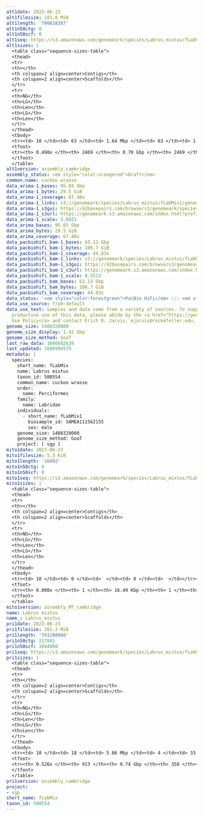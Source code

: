```yaml
---
alt1date: 2023-06-23
alt1filesize: 183.8 MiB
alt1length: '700818307'
alt1n50ctg: 0
alt1n50scf: 0
alt1seq: https://s3.amazonaws.com/genomeark/species/Labrus_mixtus/fLabMix1/assembly_cambridge/fLabMix1.alt.asm.20230623.fasta.gz
alt1sizes: |
  <table class="sequence-sizes-table">
  <thead>
  <tr>
  <th></th>
  <th colspan=2 align=center>Contigs</th>
  <th colspan=2 align=center>Scaffolds</th>
  </tr>
  <tr>
  <th>NG</th>
  <th>LG</th>
  <th>Len</th>
  <th>LG</th>
  <th>Len</th>
  </tr>
  </thead>
  <tbody>
  <tr><td> 10 </td><td> 63 </td><td> 1.64 Mbp </td><td> 63 </td><td> 1.64 Mbp </td></tr><tr><td> 20 </td><td> 181 </td><td> 0.96 Mbp </td><td> 181 </td><td> 0.96 Mbp </td></tr><tr><td> 30 </td><td> 370 </td><td> 0.57 Mbp </td><td> 370 </td><td> 0.57 Mbp </td></tr><tr><td> 40 </td><td> 718 </td><td> 274.77 Kbp </td><td> 718 </td><td> 274.77 Kbp </td></tr><tr style="background-color:#cccccc;"><td> 50 </td><td> 0 </td><td>  </td><td> 0 </td><td>  </td></tr><tr><td> 60 </td><td> 0 </td><td>  </td><td> 0 </td><td>  </td></tr><tr><td> 70 </td><td> 0 </td><td>  </td><td> 0 </td><td>  </td></tr><tr><td> 80 </td><td> 0 </td><td>  </td><td> 0 </td><td>  </td></tr><tr><td> 90 </td><td> 0 </td><td>  </td><td> 0 </td><td>  </td></tr><tr><td> 100 </td><td> 0 </td><td>  </td><td> 0 </td><td>  </td></tr></tbody>
  <tfoot>
  <tr><th> 0.498x </th><th> 2469 </th><th> 0.70 Gbp </th><th> 2469 </th><th> 0.70 Gbp </th></tr>
  </tfoot>
  </table>
alt1version: assembly_cambridge
assembly_status: <em style="color:orangered">Draft</em>
common_name: cuckoo wrasse
data_arima-1_bases: 95.03 Gbp
data_arima-1_bytes: 29.5 GiB
data_arima-1_coverage: 67.48x
data_arima-1_links: s3://genomeark/species/Labrus_mixtus/fLabMix1/genomic_data/arima/<br>
data_arima-1_s3gui: https://42basepairs.com/browse/s3/genomeark/species/Labrus_mixtus/fLabMix1/genomic_data/arima/
data_arima-1_s3url: https://genomeark.s3.amazonaws.com/index.html?prefix=species/Labrus_mixtus/fLabMix1/genomic_data/arima/
data_arima-1_scale: 3.0031
data_arima_bases: 95.03 Gbp
data_arima_bytes: 29.5 GiB
data_arima_coverage: 67.48x
data_pacbiohifi_bam-1_bases: 63.13 Gbp
data_pacbiohifi_bam-1_bytes: 106.7 GiB
data_pacbiohifi_bam-1_coverage: 44.83x
data_pacbiohifi_bam-1_links: s3://genomeark/species/Labrus_mixtus/fLabMix1/genomic_data/pacbio_hifi/<br>
data_pacbiohifi_bam-1_s3gui: https://42basepairs.com/browse/s3/genomeark/species/Labrus_mixtus/fLabMix1/genomic_data/pacbio_hifi/
data_pacbiohifi_bam-1_s3url: https://genomeark.s3.amazonaws.com/index.html?prefix=species/Labrus_mixtus/fLabMix1/genomic_data/pacbio_hifi/
data_pacbiohifi_bam-1_scale: 0.5513
data_pacbiohifi_bam_bases: 63.13 Gbp
data_pacbiohifi_bam_bytes: 106.7 GiB
data_pacbiohifi_bam_coverage: 44.83x
data_status: '<em style="color:forestgreen">PacBio HiFi</em> ::: <em style="color:forestgreen">Arima</em>'
data_use_source: from-default
data_use_text: Samples and data come from a variety of sources. To support fair and
  productive use of this data, please abide by the <a href="https://genome10k.soe.ucsc.edu/data-use-policies/">Data
  Use Policy</a> and contact Erich D. Jarvis, ejarvis@rockefeller.edu, with any questions.
genome_size: 1408320000
genome_size_display: 1.41 Gbp
genome_size_method: GoaT
last_raw_data: 1686682639
last_updated: 1688994575
metadata: |
  species:
    short_name: fLabMix
    name: Labrus mixtus
    taxon_id: 508554
    common_name: cuckoo wrasse
    order:
      name: Perciformes
    family:
      name: Labridae
    individuals:
      - short_name: fLabMix1
        biosample_id: SAMEA111562155
        sex: male
    genome_size: 1408320000
    genome_size_method: GoaT
    project: [ vgp ]
mito1date: 2023-06-23
mito1filesize: 5.3 KiB
mito1length: '16492'
mito1n50ctg: 0
mito1n50scf: 0
mito1seq: https://s3.amazonaws.com/genomeark/species/Labrus_mixtus/fLabMix1/assembly_MT_cambridge/fLabMix1.MT.20230623.fasta.gz
mito1sizes: |
  <table class="sequence-sizes-table">
  <thead>
  <tr>
  <th></th>
  <th colspan=2 align=center>Contigs</th>
  <th colspan=2 align=center>Scaffolds</th>
  </tr>
  <tr>
  <th>NG</th>
  <th>LG</th>
  <th>Len</th>
  <th>LG</th>
  <th>Len</th>
  </tr>
  </thead>
  <tbody>
  <tr><td> 10 </td><td> 0 </td><td>  </td><td> 0 </td><td>  </td></tr><tr><td> 20 </td><td> 0 </td><td>  </td><td> 0 </td><td>  </td></tr><tr><td> 30 </td><td> 0 </td><td>  </td><td> 0 </td><td>  </td></tr><tr><td> 40 </td><td> 0 </td><td>  </td><td> 0 </td><td>  </td></tr><tr style="background-color:#cccccc;"><td> 50 </td><td> 0 </td><td style="background-color:#ff8888;">  </td><td> 0 </td><td style="background-color:#ff8888;">  </td></tr><tr><td> 60 </td><td> 0 </td><td>  </td><td> 0 </td><td>  </td></tr><tr><td> 70 </td><td> 0 </td><td>  </td><td> 0 </td><td>  </td></tr><tr><td> 80 </td><td> 0 </td><td>  </td><td> 0 </td><td>  </td></tr><tr><td> 90 </td><td> 0 </td><td>  </td><td> 0 </td><td>  </td></tr><tr><td> 100 </td><td> 0 </td><td>  </td><td> 0 </td><td>  </td></tr></tbody>
  <tfoot>
  <tr><th> 0.000x </th><th> 1 </th><th> 16.49 Kbp </th><th> 1 </th><th> 16.49 Kbp </th></tr>
  </tfoot>
  </table>
mito1version: assembly_MT_cambridge
name: Labrus mixtus
name_: Labrus_mixtus
pri1date: 2023-06-23
pri1filesize: 201.3 MiB
pri1length: '741100060'
pri1n50ctg: 217841
pri1n50scf: 1044000
pri1seq: https://s3.amazonaws.com/genomeark/species/Labrus_mixtus/fLabMix1/assembly_cambridge/fLabMix1.pri.asm.20230623.fasta.gz
pri1sizes: |
  <table class="sequence-sizes-table">
  <thead>
  <tr>
  <th></th>
  <th colspan=2 align=center>Contigs</th>
  <th colspan=2 align=center>Scaffolds</th>
  </tr>
  <tr>
  <th>NG</th>
  <th>LG</th>
  <th>Len</th>
  <th>LG</th>
  <th>Len</th>
  </tr>
  </thead>
  <tbody>
  <tr><td> 10 </td><td> 18 </td><td> 5.86 Mbp </td><td> 4 </td><td> 33.59 Mbp </td></tr><tr><td> 20 </td><td> 47 </td><td> 3.85 Mbp </td><td> 9 </td><td> 30.94 Mbp </td></tr><tr><td> 30 </td><td> 96 </td><td> 2.31 Mbp </td><td> 13 </td><td> 29.66 Mbp </td></tr><tr><td> 40 </td><td> 177 </td><td> 1.24 Mbp </td><td> 18 </td><td> 26.31 Mbp </td></tr><tr style="background-color:#cccccc;"><td> 50 </td><td> 416 </td><td style="background-color:#ff8888;"> 217.84 Kbp </td><td> 30 </td><td style="background-color:#ff8888;"> 1.04 Mbp </td></tr><tr><td> 60 </td><td> 0 </td><td>  </td><td> 0 </td><td>  </td></tr><tr><td> 70 </td><td> 0 </td><td>  </td><td> 0 </td><td>  </td></tr><tr><td> 80 </td><td> 0 </td><td>  </td><td> 0 </td><td>  </td></tr><tr><td> 90 </td><td> 0 </td><td>  </td><td> 0 </td><td>  </td></tr><tr><td> 100 </td><td> 0 </td><td>  </td><td> 0 </td><td>  </td></tr></tbody>
  <tfoot>
  <tr><th> 0.526x </th><th> 913 </th><th> 0.74 Gbp </th><th> 350 </th><th> 0.74 Gbp </th></tr>
  </tfoot>
  </table>
pri1version: assembly_cambridge
project:
- vgp
short_name: fLabMix
taxon_id: 508554
---
```

